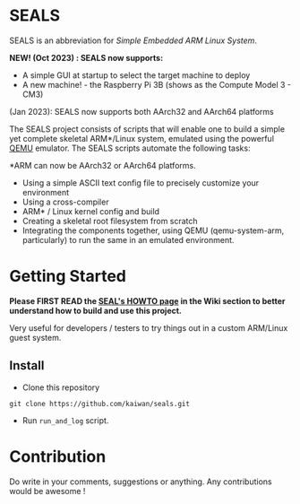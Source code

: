 SEALS
=====
SEALS is an abbreviation for _Simple Embedded ARM Linux System_.

**NEW! (Oct 2023) : SEALS now supports:**
- A simple GUI at startup to select the target machine to deploy
- A new machine! - the Raspberry Pi 3B (shows as the Compute Model 3 - CM3)

(Jan 2023): SEALS now supports both AArch32 and AArch64 platforms

The SEALS project consists of scripts that will enable one to build a simple
yet complete skeletal ARM\*/Linux system, emulated using the powerful [QEMU][2]
emulator. The SEALS scripts automate the following tasks:

\*ARM can now be AArch32 or AArch64 platforms.

- Using a simple ASCII text config file to precisely customize your environment
- Using a cross-compiler
- ARM\* / Linux kernel config and build
- Creating a skeletal root filesystem from scratch
- Integrating the components together, using QEMU (qemu-system-arm,
  particularly) to run the same in an emulated environment.
# Getting Started
**Please FIRST READ the [SEAL's HOWTO page][1] in the Wiki section to better
understand how to build and use this project.**

Very useful for developers / testers to try things out in a custom ARM/Linux guest system.

## Install
- Clone this repository
```shell
git clone https://github.com/kaiwan/seals.git
```
- Run `run_and_log` script.

# Contribution
Do write in your comments, suggestions or anything.
Any contributions would be awesome !


[1]: https://github.com/kaiwan/seals/wiki/SEALs-HOWTO "SEALS HOWTO Page"
[2]: https://www.qemu.org/ "QEMU Homepage"
